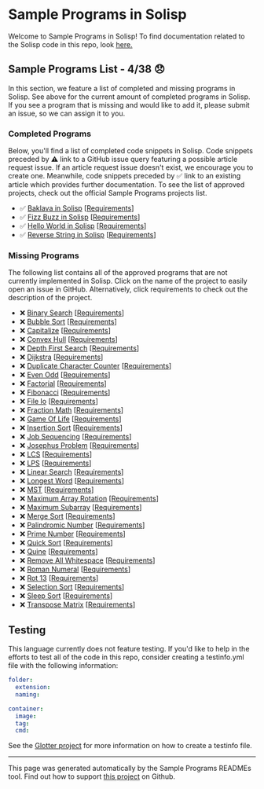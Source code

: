 # Sample Programs in Solisp

Welcome to Sample Programs in Solisp! To find documentation related to the Solisp code in this repo, look [here.](https://sampleprograms.io/languages/solisp)

## Sample Programs List - 4/38 :disappointed:

In this section, we feature a list of completed and missing programs in Solisp. See above for the current amount of completed programs in Solisp. If you see a program that is missing and would like to add it, please submit an issue, so we can assign it to you.

### Completed Programs

Below, you'll find a list of completed code snippets in Solisp. Code snippets preceded by :warning: link to a GitHub issue query featuring a possible article request issue. If an article request issue doesn't exist, we encourage you to create one. Meanwhile, code snippets preceded by :white_check_mark: link to an existing article which provides further documentation. To see the list of approved projects, check out the official Sample Programs projects list.

- :white_check_mark: [Baklava in Solisp](https://sampleprograms.io/projects/baklava/solisp) [[Requirements](https://sampleprograms.io/projects/baklava)]
- :white_check_mark: [Fizz Buzz in Solisp](https://sampleprograms.io/projects/fizz-buzz/solisp) [[Requirements](https://sampleprograms.io/projects/fizz-buzz)]
- :white_check_mark: [Hello World in Solisp](https://sampleprograms.io/projects/hello-world/solisp) [[Requirements](https://sampleprograms.io/projects/hello-world)]
- :white_check_mark: [Reverse String in Solisp](https://sampleprograms.io/projects/reverse-string/solisp) [[Requirements](https://sampleprograms.io/projects/reverse-string)]

### Missing Programs

The following list contains all of the approved programs that are not currently implemented in Solisp. Click on the name of the project to easily open an issue in GitHub. Alternatively, click requirements to check out the description of the project.

- :x: [Binary Search](https://github.com/TheRenegadeCoder/sample-programs/issues/new?assignees=&labels=enhancement&template=code-snippet-request.md&title=Add+Binary+Search+in+solisp) [[Requirements](https://sampleprograms.io/projects/binary-search)]
- :x: [Bubble Sort](https://github.com/TheRenegadeCoder/sample-programs/issues/new?assignees=&labels=enhancement&template=code-snippet-request.md&title=Add+Bubble+Sort+in+solisp) [[Requirements](https://sampleprograms.io/projects/bubble-sort)]
- :x: [Capitalize](https://github.com/TheRenegadeCoder/sample-programs/issues/new?assignees=&labels=enhancement&template=code-snippet-request.md&title=Add+Capitalize+in+solisp) [[Requirements](https://sampleprograms.io/projects/capitalize)]
- :x: [Convex Hull](https://github.com/TheRenegadeCoder/sample-programs/issues/new?assignees=&labels=enhancement&template=code-snippet-request.md&title=Add+Convex+Hull+in+solisp) [[Requirements](https://sampleprograms.io/projects/convex-hull)]
- :x: [Depth First Search](https://github.com/TheRenegadeCoder/sample-programs/issues/new?assignees=&labels=enhancement&template=code-snippet-request.md&title=Add+Depth+First+Search+in+solisp) [[Requirements](https://sampleprograms.io/projects/depth-first-search)]
- :x: [Dijkstra](https://github.com/TheRenegadeCoder/sample-programs/issues/new?assignees=&labels=enhancement&template=code-snippet-request.md&title=Add+Dijkstra+in+solisp) [[Requirements](https://sampleprograms.io/projects/dijkstra)]
- :x: [Duplicate Character Counter](https://github.com/TheRenegadeCoder/sample-programs/issues/new?assignees=&labels=enhancement&template=code-snippet-request.md&title=Add+Duplicate+Character+Counter+in+solisp) [[Requirements](https://sampleprograms.io/projects/duplicate-character-counter)]
- :x: [Even Odd](https://github.com/TheRenegadeCoder/sample-programs/issues/new?assignees=&labels=enhancement&template=code-snippet-request.md&title=Add+Even+Odd+in+solisp) [[Requirements](https://sampleprograms.io/projects/even-odd)]
- :x: [Factorial](https://github.com/TheRenegadeCoder/sample-programs/issues/new?assignees=&labels=enhancement&template=code-snippet-request.md&title=Add+Factorial+in+solisp) [[Requirements](https://sampleprograms.io/projects/factorial)]
- :x: [Fibonacci](https://github.com/TheRenegadeCoder/sample-programs/issues/new?assignees=&labels=enhancement&template=code-snippet-request.md&title=Add+Fibonacci+in+solisp) [[Requirements](https://sampleprograms.io/projects/fibonacci)]
- :x: [File Io](https://github.com/TheRenegadeCoder/sample-programs/issues/new?assignees=&labels=enhancement&template=code-snippet-request.md&title=Add+File+Io+in+solisp) [[Requirements](https://sampleprograms.io/projects/file-io)]
- :x: [Fraction Math](https://github.com/TheRenegadeCoder/sample-programs/issues/new?assignees=&labels=enhancement&template=code-snippet-request.md&title=Add+Fraction+Math+in+solisp) [[Requirements](https://sampleprograms.io/projects/fraction-math)]
- :x: [Game Of Life](https://github.com/TheRenegadeCoder/sample-programs/issues/new?assignees=&labels=enhancement&template=code-snippet-request.md&title=Add+Game+Of+Life+in+solisp) [[Requirements](https://sampleprograms.io/projects/game-of-life)]
- :x: [Insertion Sort](https://github.com/TheRenegadeCoder/sample-programs/issues/new?assignees=&labels=enhancement&template=code-snippet-request.md&title=Add+Insertion+Sort+in+solisp) [[Requirements](https://sampleprograms.io/projects/insertion-sort)]
- :x: [Job Sequencing](https://github.com/TheRenegadeCoder/sample-programs/issues/new?assignees=&labels=enhancement&template=code-snippet-request.md&title=Add+Job+Sequencing+in+solisp) [[Requirements](https://sampleprograms.io/projects/job-sequencing)]
- :x: [Josephus Problem](https://github.com/TheRenegadeCoder/sample-programs/issues/new?assignees=&labels=enhancement&template=code-snippet-request.md&title=Add+Josephus+Problem+in+solisp) [[Requirements](https://sampleprograms.io/projects/josephus-problem)]
- :x: [LCS](https://github.com/TheRenegadeCoder/sample-programs/issues/new?assignees=&labels=enhancement&template=code-snippet-request.md&title=Add+LCS+in+solisp) [[Requirements](https://sampleprograms.io/projects/lcs)]
- :x: [LPS](https://github.com/TheRenegadeCoder/sample-programs/issues/new?assignees=&labels=enhancement&template=code-snippet-request.md&title=Add+LPS+in+solisp) [[Requirements](https://sampleprograms.io/projects/lps)]
- :x: [Linear Search](https://github.com/TheRenegadeCoder/sample-programs/issues/new?assignees=&labels=enhancement&template=code-snippet-request.md&title=Add+Linear+Search+in+solisp) [[Requirements](https://sampleprograms.io/projects/linear-search)]
- :x: [Longest Word](https://github.com/TheRenegadeCoder/sample-programs/issues/new?assignees=&labels=enhancement&template=code-snippet-request.md&title=Add+Longest+Word+in+solisp) [[Requirements](https://sampleprograms.io/projects/longest-word)]
- :x: [MST](https://github.com/TheRenegadeCoder/sample-programs/issues/new?assignees=&labels=enhancement&template=code-snippet-request.md&title=Add+MST+in+solisp) [[Requirements](https://sampleprograms.io/projects/mst)]
- :x: [Maximum Array Rotation](https://github.com/TheRenegadeCoder/sample-programs/issues/new?assignees=&labels=enhancement&template=code-snippet-request.md&title=Add+Maximum+Array+Rotation+in+solisp) [[Requirements](https://sampleprograms.io/projects/maximum-array-rotation)]
- :x: [Maximum Subarray](https://github.com/TheRenegadeCoder/sample-programs/issues/new?assignees=&labels=enhancement&template=code-snippet-request.md&title=Add+Maximum+Subarray+in+solisp) [[Requirements](https://sampleprograms.io/projects/maximum-subarray)]
- :x: [Merge Sort](https://github.com/TheRenegadeCoder/sample-programs/issues/new?assignees=&labels=enhancement&template=code-snippet-request.md&title=Add+Merge+Sort+in+solisp) [[Requirements](https://sampleprograms.io/projects/merge-sort)]
- :x: [Palindromic Number](https://github.com/TheRenegadeCoder/sample-programs/issues/new?assignees=&labels=enhancement&template=code-snippet-request.md&title=Add+Palindromic+Number+in+solisp) [[Requirements](https://sampleprograms.io/projects/palindromic-number)]
- :x: [Prime Number](https://github.com/TheRenegadeCoder/sample-programs/issues/new?assignees=&labels=enhancement&template=code-snippet-request.md&title=Add+Prime+Number+in+solisp) [[Requirements](https://sampleprograms.io/projects/prime-number)]
- :x: [Quick Sort](https://github.com/TheRenegadeCoder/sample-programs/issues/new?assignees=&labels=enhancement&template=code-snippet-request.md&title=Add+Quick+Sort+in+solisp) [[Requirements](https://sampleprograms.io/projects/quick-sort)]
- :x: [Quine](https://github.com/TheRenegadeCoder/sample-programs/issues/new?assignees=&labels=enhancement&template=code-snippet-request.md&title=Add+Quine+in+solisp) [[Requirements](https://sampleprograms.io/projects/quine)]
- :x: [Remove All Whitespace](https://github.com/TheRenegadeCoder/sample-programs/issues/new?assignees=&labels=enhancement&template=code-snippet-request.md&title=Add+Remove+All+Whitespace+in+solisp) [[Requirements](https://sampleprograms.io/projects/remove-all-whitespace)]
- :x: [Roman Numeral](https://github.com/TheRenegadeCoder/sample-programs/issues/new?assignees=&labels=enhancement&template=code-snippet-request.md&title=Add+Roman+Numeral+in+solisp) [[Requirements](https://sampleprograms.io/projects/roman-numeral)]
- :x: [Rot 13](https://github.com/TheRenegadeCoder/sample-programs/issues/new?assignees=&labels=enhancement&template=code-snippet-request.md&title=Add+Rot+13+in+solisp) [[Requirements](https://sampleprograms.io/projects/rot-13)]
- :x: [Selection Sort](https://github.com/TheRenegadeCoder/sample-programs/issues/new?assignees=&labels=enhancement&template=code-snippet-request.md&title=Add+Selection+Sort+in+solisp) [[Requirements](https://sampleprograms.io/projects/selection-sort)]
- :x: [Sleep Sort](https://github.com/TheRenegadeCoder/sample-programs/issues/new?assignees=&labels=enhancement&template=code-snippet-request.md&title=Add+Sleep+Sort+in+solisp) [[Requirements](https://sampleprograms.io/projects/sleep-sort)]
- :x: [Transpose Matrix](https://github.com/TheRenegadeCoder/sample-programs/issues/new?assignees=&labels=enhancement&template=code-snippet-request.md&title=Add+Transpose+Matrix+in+solisp) [[Requirements](https://sampleprograms.io/projects/transpose-matrix)]

## Testing

This language currently does not feature testing. If you'd like to help in the efforts to test all of the code in this repo, consider creating a testinfo.yml file with the following information:

```yml
folder:
  extension:
  naming:

container:
  image:
  tag:
  cmd:
```

See the [Glotter project](https://github.com/auroq/glotter) for more information on how to create a testinfo file.

---

This page was generated automatically by the Sample Programs READMEs tool. Find out how to support [this project](https://github.com/TheRenegadeCoder/sample-programs-readmes) on Github.